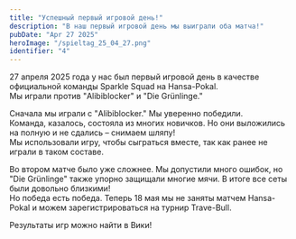 ```yaml
---
title: "Успешный первый игровой день!"  
description: "В наш первый игровой день мы выиграли оба матча!"  
pubDate: "Apr 27 2025"  
heroImage: "/spieltag_25_04_27.png"  
identifier: "4"  
---
```


27 апреля 2025 года у нас был первый игровой день в качестве официальной команды Sparkle Squad на Hansa-Pokal.  
Мы играли против "Alibiblocker" и "Die Grünlinge."

Сначала мы играли с "Alibiblocker." Мы уверенно победили.  
Команда, казалось, состояла из многих новичков. Но они выложились на полную и не сдались – снимаем шляпу!  
Мы использовали игру, чтобы сыграться вместе, так как ранее не играли в таком составе.

Во втором матче было уже сложнее. Мы допустили много ошибок, но "Die Grünlinge" также упорно защищали многие мячи. В итоге все сеты были довольно близкими!  
Но победа есть победа. Теперь 18 мая мы не заняты матчем Hansa-Pokal и можем зарегистрироваться на турнир Trave-Bull.

Результаты игр можно найти в Вики!